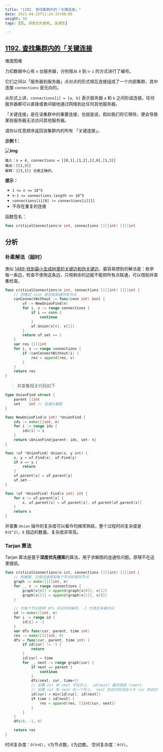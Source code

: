 ```yaml
---
title: "1192. 查找集群内的「关键连接」"
date: 2021-04-25T11:24:37+08:00
weight: 50
tags: [图, 深度优先搜索, 连通性]

---
```


## [1192. 查找集群内的「关键连接](https://leetcode-cn.com/problems/critical-connections-in-a-network/)

难度困难

力扣数据中心有 `n` 台服务器，分别按从 `0` 到 `n-1` 的方式进行了编号。

它们之间以「服务器到服务器」点对点的形式相互连接组成了一个内部集群，其中连接 `connections` 是无向的。

从形式上讲，`connections[i] = [a, b]` 表示服务器 `a` 和 `b` 之间形成连接。任何服务器都可以直接或者间接地通过网络到达任何其他服务器。

「关键连接」是在该集群中的重要连接，也就是说，假如我们将它移除，便会导致某些服务器无法访问其他服务器。

请你以任意顺序返回该集群内的所有 「关键连接」。

**示例 1：**

**![img](https://assets.leetcode-cn.com/aliyun-lc-upload/original_images/critical-connections-in-a-network.png)**

```
输入：n = 4, connections = [[0,1],[1,2],[2,0],[1,3]]
输出：[[1,3]]
解释：[[3,1]] 也是正确的。
```

**提示：**

- `1 <= n <= 10^5`
- `n-1 <= connections.length <= 10^5`
- `connections[i][0] != connections[i][1]`
- 不存在重复的连接

函数签名：

```go
func criticalConnections(n int, connections [][]int) [][]int
```

## 分析

### 朴素解法（超时）

类似 [1489-找到最小生成树里的关键边和伪关键边](https://leetcode-cn.com/problems/find-critical-and-pseudo-critical-edges-in-minimum-spanning-tree/)，最容易想到的解法是：枚举每一条边，检查不使用这条边，只用剩余的边能不能把所有点联通，可以借助并查集检查。

```go
func criticalConnections(n int, connections [][]int) [][]int {
	// 忽略边 conn 是否能联通所有节点
	canConnectWithout := func(conn int) bool {
		uf := NewUnionFind(n)
		for i, v := range connections {
			if i == conn {
				continue
			}
			uf.Union(v[0], v[1])
		}
		return uf.set == 1
	}
	var res [][]int
	for i, v := range connections {
		if !canConnectWithout(i) {
			res = append(res, v)
		}
	}
	return res
}
```

>  并查集相关代码如下

```go
type UnionFind struct {
	parent []int
	set    int // 连通分量数
}

func NewUnionFind(n int) *UnionFind {
	ids := make([]int, n)
	for i := range ids {
		ids[i] = i
	}
	return &UnionFind{parent: ids, set: n}
}

func (uf *UnionFind) Union(x, y int) {
	x, y = uf.Find(x), uf.Find(y)
	if x == y {
		return
	}
	uf.parent[x] = uf.parent[y]
	uf.set--
}

func (uf *UnionFind) Find(x int) int {
	for x != uf.parent[x] {
		x, uf.parent[x] = uf.parent[x], uf.parent[uf.parent[x]]
	}
	return x
}
```

并查集 `Union` 操作的复杂度可以看作均摊常熟级，整个过程时间复杂度是 `O(E^2)`，`E` 指边的数量。复杂度非常高。

### Tarjan 算法

Tarjan 算法是基于**深度优先搜索**的算法，用于求解图的连通性问题。原理不在这里细说。

```go
func criticalConnections(n int, connections [][]int) [][]int {
	// 构建图，方便迅速获知每个节点的相邻节点
	graph := make([][]int, n)
	for _, v := range connections {
		graph[v[0]] = append(graph[v[0]], v[1])
		graph[v[1]] = append(graph[v[1]], v[0])
	}

	// 为每个节点按照 dfs 访问时间编号, -1 代表还未被访问
	id := make([]int, n)
	for i := range id {
		id[i] = -1
	}
	var dfs func(cur, parent, time int)
	res := make([][]int, 0)
	dfs = func(cur, parent, time int) {
		if id[cur] != -1 {
			return
		}
		id[cur] = time
		for _, next := range graph[cur] {
			if next == parent {
				continue
			}
			dfs(next, cur, time+1)
			// 如果 cur 和 next 不在环上， id[next] 最终就是 time+1
			// 如果 cur 和 next 在一个环上， next 的访问时间会小于 cur 的访问时间
			id[cur] = min(id[cur], id[next])
			if time < id[next] {
				res = append(res, []int{cur, next})
			}
		}
	}
	dfs(0, -1, 0)

	return res
}
```

时间复杂度：`O(V+E)`，`V`为节点数，`E`为边数。
空间复杂度：`O(V)`。